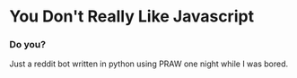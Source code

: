 # You Don't Really Like Javascript

### Do you?

Just a reddit bot written in python using PRAW one night while I was bored.